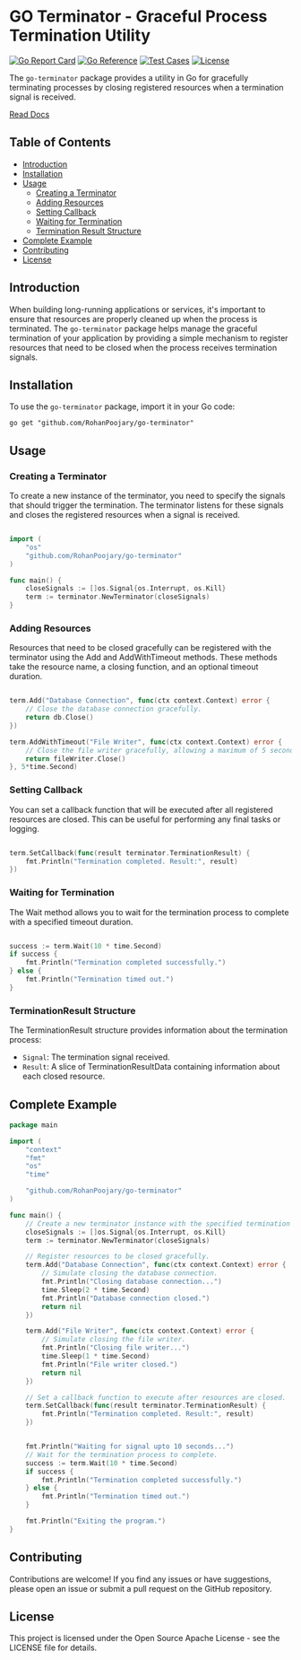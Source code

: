 # GO Terminator - Graceful Process Termination Utility


[![Go Report Card](https://goreportcard.com/badge/github.com/RohanPoojary/go-terminator)](https://goreportcard.com/report/github.com/RohanPoojary/go-terminator)
[![Go Reference](https://pkg.go.dev/badge/github.com/RohanPoojary/go-terminator.svg)](https://pkg.go.dev/github.com/RohanPoojary/go-terminator)
[![Test Cases](https://github.com/RohanPoojary/go-terminator/actions/workflows/run-tests.yaml/badge.svg)](https://github.com/RohanPoojary/go-terminator/actions/workflows/run-tests.yaml)
[![License](https://img.shields.io/badge/License-Apache%202.0-blue.svg)](https://github.com/RohanPoojary/go-terminator/blob/main/LICENSE)


The `go-terminator` package provides a utility in Go for gracefully terminating processes by closing registered resources when a termination signal is received.

[Read Docs](https://pkg.go.dev/github.com/RohanPoojary/go-terminator)

## Table of Contents

- [Introduction](#introduction)
- [Installation](#installation)
- [Usage](#usage)
  - [Creating a Terminator](#creating-a-terminator)
  - [Adding Resources](#adding-resources)
  - [Setting Callback](#setting-callback)
  - [Waiting for Termination](#waiting-for-termination)
  - [Termination Result Structure](#terminationresult-structure)
- [Complete Example](#complete-example)
- [Contributing](#contributing)
- [License](#license)

## Introduction

When building long-running applications or services, it's important to ensure that resources are properly cleaned up when the process is terminated. The `go-terminator` package helps manage the graceful termination of your application by providing a simple mechanism to register resources that need to be closed when the process receives termination signals.

## Installation

To use the `go-terminator` package, import it in your Go code:

```shell
go get "github.com/RohanPoojary/go-terminator"
```

## Usage
### Creating a Terminator

To create a new instance of the terminator, you need to specify the signals that should trigger the termination. The terminator listens for these signals and closes the registered resources when a signal is received.

```go

import (
	"os"
	"github.com/RohanPoojary/go-terminator"
)

func main() {
	closeSignals := []os.Signal{os.Interrupt, os.Kill}
	term := terminator.NewTerminator(closeSignals)
}
```

### Adding Resources

Resources that need to be closed gracefully can be registered with the terminator using the Add and AddWithTimeout methods. These methods take the resource name, a closing function, and an optional timeout duration.

```go

term.Add("Database Connection", func(ctx context.Context) error {
	// Close the database connection gracefully.
	return db.Close()
})

term.AddWithTimeout("File Writer", func(ctx context.Context) error {
	// Close the file writer gracefully, allowing a maximum of 5 seconds for closure.
	return fileWriter.Close()
}, 5*time.Second)
```

### Setting Callback

You can set a callback function that will be executed after all registered resources are closed. This can be useful for performing any final tasks or logging.

```go

term.SetCallback(func(result terminator.TerminationResult) {
	fmt.Println("Termination completed. Result:", result)
})
```

### Waiting for Termination

The Wait method allows you to wait for the termination process to complete with a specified timeout duration.

```go

success := term.Wait(10 * time.Second)
if success {
	fmt.Println("Termination completed successfully.")
} else {
	fmt.Println("Termination timed out.")
}
```


### TerminationResult Structure

The TerminationResult structure provides information about the termination process:

* `Signal`: The termination signal received.
* `Result`: A slice of TerminationResultData containing information about each closed resource.

## Complete Example

```go
package main

import (
	"context"
	"fmt"
	"os"
	"time"

	"github.com/RohanPoojary/go-terminator"
)

func main() {
	// Create a new terminator instance with the specified termination signals.
	closeSignals := []os.Signal{os.Interrupt, os.Kill}
	term := terminator.NewTerminator(closeSignals)

	// Register resources to be closed gracefully.
	term.Add("Database Connection", func(ctx context.Context) error {
		// Simulate closing the database connection.
		fmt.Println("Closing database connection...")
		time.Sleep(2 * time.Second)
		fmt.Println("Database connection closed.")
		return nil
	})

	term.Add("File Writer", func(ctx context.Context) error {
		// Simulate closing the file writer.
		fmt.Println("Closing file writer...")
		time.Sleep(1 * time.Second)
		fmt.Println("File writer closed.")
		return nil
	})

	// Set a callback function to execute after resources are closed.
	term.SetCallback(func(result terminator.TerminationResult) {
		fmt.Println("Termination completed. Result:", result)
	})


	fmt.Println("Waiting for signal upto 10 seconds...")
	// Wait for the termination process to complete.
	success := term.Wait(10 * time.Second)
	if success {
		fmt.Println("Termination completed successfully.")
	} else {
		fmt.Println("Termination timed out.")
	}

	fmt.Println("Exiting the program.")
}


```

## Contributing

Contributions are welcome! If you find any issues or have suggestions, please open an issue or submit a pull request on the GitHub repository.

## License

This project is licensed under the Open Source Apache License - see the LICENSE file for details.
